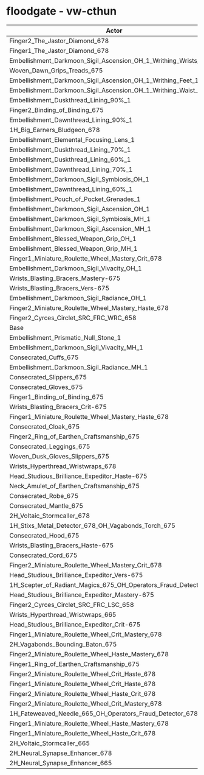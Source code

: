 # floodgate - vw-cthun
| Actor | DPS | Increase |
|---|:---:|:---:|
|Finger2_The_Jastor_Diamond_678|3175460|1.20%|
|Finger1_The_Jastor_Diamond_678|3171554|1.08%|
|Embellishment_Darkmoon_Sigil_Ascension_OH_1_Writhing_Wrists_1|3167357|0.94%|
|Woven_Dawn_Grips_Treads_675|3166453|0.92%|
|Embellishment_Darkmoon_Sigil_Ascension_OH_1_Writhing_Feet_1|3165259|0.88%|
|Embellishment_Darkmoon_Sigil_Ascension_OH_1_Writhing_Waist_1|3161979|0.77%|
|Embellishment_Duskthread_Lining_90%_1|3158033|0.65%|
|Finger2_Binding_of_Binding_675|3156444|0.60%|
|Embellishment_Dawnthread_Lining_90%_1|3156189|0.59%|
|1H_Big_Earners_Bludgeon_678|3154487|0.53%|
|Embellishment_Elemental_Focusing_Lens_1|3153203|0.49%|
|Embellishment_Duskthread_Lining_70%_1|3152030|0.46%|
|Embellishment_Duskthread_Lining_60%_1|3151422|0.44%|
|Embellishment_Dawnthread_Lining_70%_1|3151194|0.43%|
|Embellishment_Darkmoon_Sigil_Symbiosis_OH_1|3149371|0.37%|
|Embellishment_Dawnthread_Lining_60%_1|3148592|0.35%|
|Embellishment_Pouch_of_Pocket_Grenades_1|3148529|0.34%|
|Embellishment_Darkmoon_Sigil_Ascension_OH_1|3147429|0.31%|
|Embellishment_Darkmoon_Sigil_Symbiosis_MH_1|3145959|0.26%|
|Embellishment_Darkmoon_Sigil_Ascension_MH_1|3145101|0.24%|
|Embellishment_Blessed_Weapon_Grip_OH_1|3144615|0.22%|
|Embellishment_Blessed_Weapon_Grip_MH_1|3141236|0.11%|
|Finger1_Miniature_Roulette_Wheel_Mastery_Crit_678|3140837|0.10%|
|Embellishment_Darkmoon_Sigil_Vivacity_OH_1|3140463|0.09%|
|Wrists_Blasting_Bracers_Mastery-675|3140249|0.08%|
|Wrists_Blasting_Bracers_Vers-675|3139753|0.06%|
|Embellishment_Darkmoon_Sigil_Radiance_OH_1|3138812|0.03%|
|Finger2_Miniature_Roulette_Wheel_Mastery_Haste_678|3138231|0.02%|
|Finger2_Cyrces_Circlet_SRC_FRC_WRC_658|3137978|0.01%|
|Base|3137725|0.00%|
|Embellishment_Prismatic_Null_Stone_1|3137655|0.00%|
|Embellishment_Darkmoon_Sigil_Vivacity_MH_1|3137417|-0.01%|
|Consecrated_Cuffs_675|3137016|-0.02%|
|Embellishment_Darkmoon_Sigil_Radiance_MH_1|3136763|-0.03%|
|Consecrated_Slippers_675|3136470|-0.04%|
|Consecrated_Gloves_675|3135971|-0.06%|
|Finger1_Binding_of_Binding_675|3135552|-0.07%|
|Wrists_Blasting_Bracers_Crit-675|3135365|-0.08%|
|Finger1_Miniature_Roulette_Wheel_Mastery_Haste_678|3135331|-0.08%|
|Consecrated_Cloak_675|3135038|-0.09%|
|Finger2_Ring_of_Earthen_Craftsmanship_675|3134854|-0.09%|
|Consecrated_Leggings_675|3134838|-0.09%|
|Woven_Dusk_Gloves_Slippers_675|3134063|-0.12%|
|Wrists_Hyperthread_Wristwraps_678|3133380|-0.14%|
|Head_Studious_Brilliance_Expeditor_Haste-675|3132780|-0.16%|
|Neck_Amulet_of_Earthen_Craftsmanship_675|3132479|-0.17%|
|Consecrated_Robe_675|3132353|-0.17%|
|Consecrated_Mantle_675|3132063|-0.18%|
|2H_Voltaic_Stormcaller_678|3131886|-0.19%|
|1H_Stixs_Metal_Detector_678_OH_Vagabonds_Torch_675|3131717|-0.19%|
|Consecrated_Hood_675|3131261|-0.21%|
|Wrists_Blasting_Bracers_Haste-675|3130983|-0.21%|
|Consecrated_Cord_675|3130063|-0.24%|
|Finger2_Miniature_Roulette_Wheel_Mastery_Crit_678|3129703|-0.26%|
|Head_Studious_Brilliance_Expeditor_Vers-675|3127680|-0.32%|
|1H_Scepter_of_Radiant_Magics_675_OH_Operators_Fraud_Detector_678|3126867|-0.35%|
|Head_Studious_Brilliance_Expeditor_Mastery-675|3126303|-0.36%|
|Finger2_Cyrces_Circlet_SRC_FRC_LSC_658|3124853|-0.41%|
|Wrists_Hyperthread_Wristwraps_665|3121613|-0.51%|
|Head_Studious_Brilliance_Expeditor_Crit-675|3119902|-0.57%|
|Finger1_Miniature_Roulette_Wheel_Crit_Mastery_678|3118391|-0.62%|
|2H_Vagabonds_Bounding_Baton_675|3117377|-0.65%|
|Finger2_Miniature_Roulette_Wheel_Haste_Mastery_678|3113941|-0.76%|
|Finger1_Ring_of_Earthen_Craftsmanship_675|3112614|-0.80%|
|Finger2_Miniature_Roulette_Wheel_Crit_Haste_678|3111456|-0.84%|
|Finger1_Miniature_Roulette_Wheel_Crit_Haste_678|3109769|-0.89%|
|Finger2_Miniature_Roulette_Wheel_Haste_Crit_678|3109095|-0.91%|
|Finger2_Miniature_Roulette_Wheel_Crit_Mastery_678|3106701|-0.99%|
|1H_Fateweaved_Needle_665_OH_Operators_Fraud_Detector_678|3097158|-1.29%|
|Finger1_Miniature_Roulette_Wheel_Haste_Mastery_678|3089902|-1.52%|
|Finger1_Miniature_Roulette_Wheel_Haste_Crit_678|3083298|-1.73%|
|2H_Voltaic_Stormcaller_665|3045598|-2.94%|
|2H_Neural_Synapse_Enhancer_678|3002546|-4.31%|
|2H_Neural_Synapse_Enhancer_665|2939043|-6.33%|
